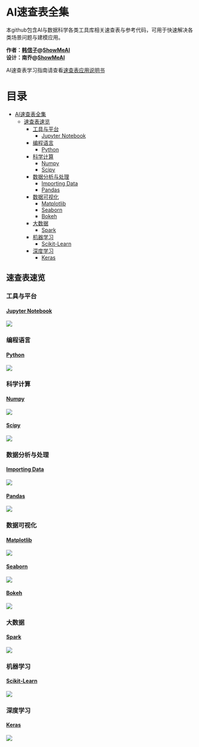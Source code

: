 # AI速查表全集
本github包含AI与数据科学各类工具库相关速查表与参考代码，可用于快速解决各类场景问题与建模应用。

**作者：[韩信子](https://github.com/HanXinzi-AI)@[ShowMeAI](http://show-me-ai.com/)**</br>
**设计：南乔@[ShowMeAI](http://show-me-ai.com/)**

AI速查表学习指南请查看[速查表应用说明书](https://showmeai-hub.github.io/2021/06/18/awesome-ai-cheatsheets-resources.html)

目录
=================

* [AI速查表全集](#ai速查表全集)
   * [速查表速览](#速查表速览)
      * [工具与平台](#工具与平台)
         * [<a href="https://github.com/ShowMeAI-Hub/awesome-AI-cheatsheets/tree/main/JupyterNotebook">Jupyter Notebook</a>](#jupyter-notebook)
      * [编程语言](#编程语言)
         * [<a href="https://github.com/ShowMeAI-Hub/awesome-AI-cheatsheets/tree/main/Python">Python</a>](#python)
      * [科学计算](#科学计算)
         * [<a href="https://github.com/ShowMeAI-Hub/awesome-AI-cheatsheets/tree/main/Numpy">Numpy</a>](#numpy)
         * [<a href="https://github.com/ShowMeAI-Hub/awesome-AI-cheatsheets/tree/main/Scipy">Scipy</a>](#scipy)
      * [数据分析与处理](#数据分析与处理)
         * [<a href="https://github.com/ShowMeAI-Hub/awesome-AI-cheatsheets/tree/main/Importing%20Data">Importing Data</a>](#importing-data)
         * [<a href="https://github.com/ShowMeAI-Hub/awesome-AI-cheatsheets/tree/main/Pandas">Pandas</a>](#pandas)
      * [数据可视化](#数据可视化)
         * [<a href="https://github.com/ShowMeAI-Hub/awesome-AI-cheatsheets/tree/main/Matplotlib">Matplotlib</a>](#matplotlib)
         * [<a href="https://github.com/ShowMeAI-Hub/awesome-AI-cheatsheets/tree/main/Seaborn">Seaborn</a>](#seaborn)
         * [<a href="https://github.com/ShowMeAI-Hub/awesome-AI-cheatsheets/tree/main/Bokeh">Bokeh</a>](#bokeh)
      * [大数据](#大数据)
         * [<a href="https://github.com/ShowMeAI-Hub/awesome-AI-cheatsheets/tree/main/Spark">Spark</a>](#spark)
      * [机器学习](#机器学习)
         * [<a href="https://github.com/ShowMeAI-Hub/awesome-AI-cheatsheets/tree/main/Scikit-Learn">Scikit-Learn</a>](#scikit-learn)
      * [深度学习](#深度学习)
         * [<a href="https://github.com/ShowMeAI-Hub/awesome-AI-cheatsheets/tree/main/Keras">Keras</a>](#keras)

## 速查表速览

### 工具与平台

#### [Jupyter Notebook](https://github.com/ShowMeAI-Hub/awesome-AI-cheatsheets/tree/main/JupyterNotebook)
![](./cheatsheets-img/jupyter.png)

### 编程语言

#### [Python](https://github.com/ShowMeAI-Hub/awesome-AI-cheatsheets/tree/main/Python)
![](./cheatsheets-img/python.png)

### 科学计算

#### [Numpy](https://github.com/ShowMeAI-Hub/awesome-AI-cheatsheets/tree/main/Numpy)
![](./cheatsheets-img/numpy.png)

#### [Scipy](https://github.com/ShowMeAI-Hub/awesome-AI-cheatsheets/tree/main/Scipy)
![](./cheatsheets-img/scipy.png)

### 数据分析与处理

#### [Importing Data](https://github.com/ShowMeAI-Hub/awesome-AI-cheatsheets/tree/main/Importing%20Data)
![](./cheatsheets-img/dataIO.png)

#### [Pandas](https://github.com/ShowMeAI-Hub/awesome-AI-cheatsheets/tree/main/Pandas)
![](./cheatsheets-img/pandas.png)

### 数据可视化

#### [Matplotlib](https://github.com/ShowMeAI-Hub/awesome-AI-cheatsheets/tree/main/Matplotlib)
![](./cheatsheets-img/matplotlib.png)

#### [Seaborn](https://github.com/ShowMeAI-Hub/awesome-AI-cheatsheets/tree/main/Seaborn)
![](./cheatsheets-img/seaborn.png)

#### [Bokeh](https://github.com/ShowMeAI-Hub/awesome-AI-cheatsheets/tree/main/Bokeh)
![](./cheatsheets-img/bokeh.png)


### 大数据
#### [Spark](https://github.com/ShowMeAI-Hub/awesome-AI-cheatsheets/tree/main/Spark)
![](./cheatsheets-img/spark.png)

### 机器学习
#### [Scikit-Learn](https://github.com/ShowMeAI-Hub/awesome-AI-cheatsheets/tree/main/Scikit-Learn)
![](./cheatsheets-img/sklearn.png)

### 深度学习
#### [Keras](https://github.com/ShowMeAI-Hub/awesome-AI-cheatsheets/tree/main/Keras)
![](./cheatsheets-img/keras.png)
